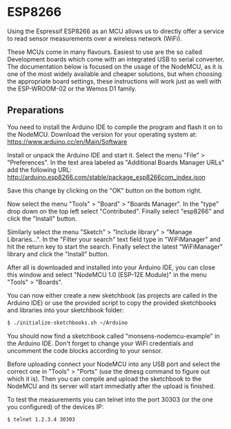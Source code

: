 ESP8266
=======

Using the Espressif ESP8266 as an MCU allows us to directly offer a service to
read sensor measurements over a wireless network (WiFi).

These MCUs come in many flavours. Easiest to use are the so called Development
boards which come with an integrated USB to serial converter. The documentation
below is focused on the usage of the NodeMCU, as it is one of the most widely
available and cheaper solutions, but when choosing the appropriate board
settings, these instructions will work just as well with the ESP-WROOM-02 or the
Wemos D1 family.


Preparations
------------

You need to install the Arduino IDE to compile the program and flash it on to
the NodeMCU. Download the version for your operating system at:
https://www.arduino.cc/en/Main/Software

Install or unpack the Arduino IDE and start it. Select the menu "File" >
"Preferences". In the text area labeled as "Additional Boards Manager URLs" add
the following URL:
http://arduino.esp8266.com/stable/package_esp8266com_index.json

Save this change by clicking on the "OK" button on the bottom right.

Now select the menu "Tools" > "Board" > "Boards Manager". In the "type" drop down
on the top left select "Contributed". Finally select "esp8266" and click the
"Install" button.

Similarly select the menu "Sketch" > "Include library" > "Manage Libraries...".
In the "Filter your search" text field type in "WiFiManager" and hit the return
key to start the search. Finally select the latest "WiFiManager" library and
click the "Install" button.

After all is downloaded and installed into your Arduino IDE, you can close this
window and select "NodeMCU 1.0 (ESP-12E Module)" in the menu "Tools" > "Boards".

You can now either create a new sketchbook (as projects are called in the Arduino
IDE) or use the provided script to copy the provided sketchbooks and libraries
into your sketchbook folder:

```bash
$ ./initialize-sketchbooks.sh ~/Arduino
```

You should now find a sketchbook called "monsens-nodemcu-example" in the
Arduino IDE. Don't forget to change your WiFi credentials and uncomment the code
blocks according to your sensor.

Before uploading connect your NodeMCU into any USB port and select the correct
one in "Tools" > "Ports" (use the dmesg command to figure out which it is). Then
you can compile and upload the sketchbook to the NodeMCU and its server will
start immediatly after the upload is finished.

To test the measurements you can telnet into the port 30303 (or the one you
configured) of the devices IP:

```bash
$ telnet 1.2.3.4 30303
```

